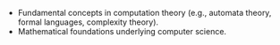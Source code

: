 - Fundamental concepts in computation theory (e.g., automata theory, formal languages, complexity theory).
- Mathematical foundations underlying computer science.
